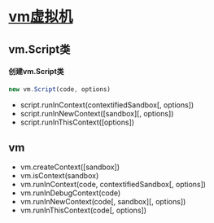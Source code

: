 # [vm虚拟机](http://nodejs.cn/api/vm.html)

## vm.Script类
#### 创建vm.Script类
```js
new vm.Script(code, options)
```
- script.runInContext(contextifiedSandbox[, options])
- script.runInNewContext([sandbox][, options])
- script.runInThisContext([options])

## vm
- vm.createContext([sandbox])
- vm.isContext(sandbox)
- vm.runInContext(code, contextifiedSandbox[, options])
- vm.runInDebugContext(code)
- vm.runInNewContext(code[, sandbox][, options])
- vm.runInThisContext(code[, options])

